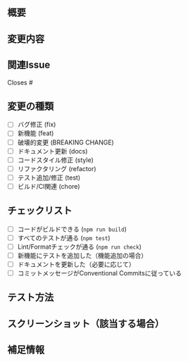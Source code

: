 ## 概要
<!-- このPRで何を実装/修正したかを簡潔に説明してください -->

## 変更内容
<!-- 具体的な変更の説明 -->
<!-- 複数の変更がある場合は箇条書きで記載してください -->

## 関連Issue
Closes #<!-- Issue番号を記載 -->

## 変更の種類
<!-- 該当するものにチェックを入れてください -->
- [ ] バグ修正 (fix)
- [ ] 新機能 (feat)
- [ ] 破壊的変更 (BREAKING CHANGE)
- [ ] ドキュメント更新 (docs)
- [ ] コードスタイル修正 (style)
- [ ] リファクタリング (refactor)
- [ ] テスト追加/修正 (test)
- [ ] ビルド/CI関連 (chore)

## チェックリスト
<!-- 必須項目です。すべてチェックしてください -->
- [ ] コードがビルドできる (`npm run build`)
- [ ] すべてのテストが通る (`npm test`)
- [ ] Lint/Formatチェックが通る (`npm run check`)
- [ ] 新機能にテストを追加した（機能追加の場合）
- [ ] ドキュメントを更新した（必要に応じて）
- [ ] コミットメッセージがConventional Commitsに従っている

## テスト方法
<!-- このPRの変更をどうテストしたか説明してください -->
<!-- 手動テストの手順やテストケースを記載してください -->

## スクリーンショット（該当する場合）
<!-- 視覚的な変更がある場合はスクリーンショットを追加してください -->

## 補足情報
<!-- その他、レビュアーに伝えたいことがあれば記載してください -->
